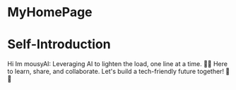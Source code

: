 # MyHomePage

# Self-Introduction  
  
Hi Im mousyAI: Leveraging AI to lighten the load, one line at a time. 🤖🧱 Here to learn, share, and collaborate. Let's build a tech-friendly future together! 🤝🌈
